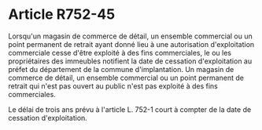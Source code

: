 # Article R752-45

Lorsqu'un magasin de commerce de détail, un ensemble commercial ou un point permanent de retrait ayant donné lieu à une autorisation d'exploitation commerciale cesse d'être exploité à des fins commerciales, le ou les propriétaires des immeubles notifient la date de cessation d'exploitation au préfet du département de la commune d'implantation. Un magasin de commerce de détail, un ensemble commercial ou un point permanent de retrait qui n'est pas ouvert au public n'est pas exploité à des fins commerciales.

Le délai de trois ans prévu à l'article L. 752-1 court à compter de la date de cessation d'exploitation.
